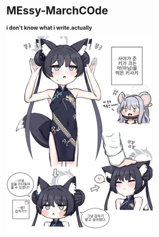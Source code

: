 # MEssy-MarchCOde
**i don't know what i write.actually**

<img src="./img.jpg" style="zoom:50%;" />
